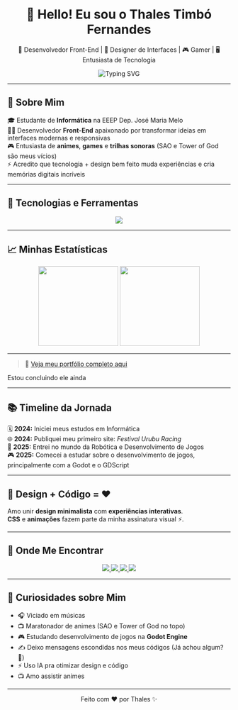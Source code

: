 <h1 align="center">👋 Hello! Eu sou o Thales Timbó Fernandes</h1>

<p align="center">
  📱 Desenvolvedor Front-End | 🎨 Designer de Interfaces | 🎮 Gamer | 🖥️ Entusiasta de Tecnologia
</p>

<p align="center">
  <img src="https://readme-typing-svg.herokuapp.com?font=Poppins&size=22&duration=3000&pause=2000&color=00D9FF&center=true&width=480&lines=%3CSeja+bem-vindo+ao+meu+perfil!%3E;%3CDesenvolvedor+Front-End+em+formação!%3E;%3CApaixonado+por+Games+e+Design!%3E;%3CExplorando+novas+tecnologias!%3E;%3CFuturo+desenvolvedor+Full-Stack!%3E" alt="Typing SVG" />
</p>

---

## 📝 Sobre Mim

🎓 Estudante de **Informática** na EEEP Dep. José Maria Melo  
👨‍💻 Desenvolvedor **Front-End** apaixonado por transformar ideias em interfaces modernas e responsivas  
🎮 Entusiasta de **animes**, **games** e **trilhas sonoras** (SAO e Tower of God são meus vícios)  
⚡ Acredito que tecnologia + design bem feito muda experiências e cria memórias digitais incríveis  

---

## 🚀 Tecnologias e Ferramentas

<div align="center">
  <img src="https://skillicons.dev/icons?i=html,css,js,react,python,figma,godot,github,canva" />
</div>

---

## 📈 Minhas Estatísticas

<div align="center">
  <img height="180em" src="https://github-readme-stats.vercel.app/api?username=ThalesTimbo&show_icons=true&theme=radical&include_all_commits=true&count_private=true"/>
  <img height="180em" src="https://github-readme-stats.vercel.app/api/top-langs/?username=ThalesTimbo&layout=compact&langs_count=7&theme=radical"/>
</div>

---

> 📌 [Veja meu portfólio completo aqui](https://github.com/ThalesTimbo)

Estou concluindo ele ainda

---

## 📚 Timeline da Jornada

🗓️ **2024:** Iniciei meus estudos em Informática  
🌐 **2024:** Publiquei meu primeiro site: *Festival Urubu Racing*  
🤖 **2025:** Entrei no mundo da Robótica e Desenvolvimento de Jogos  
🎮 **2025:** Comecei a estudar sobre o desenvolvimento de jogos, principalmente com a Godot e o GDScript  

---

## 🎨 Design + Código = ❤️

Amo unir **design minimalista** com **experiências interativas**.  
**CSS** e **animações** fazem parte da minha assinatura visual ⚡.

---

## 📱 Onde Me Encontrar

<div align="center">
  <a href="https://www.instagram.com/thales_timbo/" target="_blank">
    <img src="https://img.shields.io/badge/Instagram-E4405F?style=for-the-badge&logo=instagram&logoColor=white" />
  </a>
  <a href="https://www.linkedin.com/in/thales-timb%C3%B3-fernandes-14b222365/" target="_blank">
    <img src="https://img.shields.io/badge/LinkedIn-0077B5?style=for-the-badge&logo=linkedin&logoColor=white" />
  </a>
  <a href="https://github.com/ThalesTimbo" target="_blank">
    <img src="https://img.shields.io/badge/GitHub-000?style=for-the-badge&logo=github&logoColor=white" />
  </a>
  <a href="https://api.whatsapp.com/send/?phone=5588981903220&text=Eai%20mano!%20Vi%20teu%20portfólio%20no%20GitHub!" target="_blank">
    <img src="https://img.shields.io/badge/WhatsApp-25D366?style=for-the-badge&logo=whatsapp&logoColor=white" />
  </a>
</div>

---

## 📌 Curiosidades sobre Mim

- 🎧 Viciado em músicas
- 📺 Maratonador de animes (SAO e Tower of God no topo)
- 🎮 Estudando desenvolvimento de jogos na **Godot Engine**
- ✍️ Deixo mensagens escondidas nos meus códigos (Já achou algum? 👀)
- ⚡ Uso IA pra otimizar design e código
- 📺 Amo assistir animes

---

<p align="center">
  Feito com ❤️ por Thales ✨
</p>
